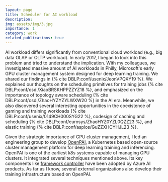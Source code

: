 ```yaml
---
layout: page
title: Scheduler for AI workload
description: 
img: assets/img/3.jpg
importance: 1
category: work
related_publications: true
---
```


AI workload differs significantly from conventional cloud workload (e.g., big data OLAP or OLTP workload). 
In early 2017, I began to look into this problem and tried to understand the implication.
With my colleagues, we investigated massive amount of AI workloads in Philly, Microsoft's early GPU cluster management system designed for deep learning training. 
We shared our findings in {% cite DBLP:conf/usenix/JeonVPQXY19 %}. 
We explained our thoughts on the scheduling primitives for training jobs {% cite DBLP:conf/osdi/XiaoBRSKHPPZZYZ18 %}, 
and emphasized on the importance of topology aware scheduling {% cite DBLP:conf/osdi/ZhaoHYZYZYLWXW20 %} in the AI era. 
Meanwhile, we also discovered several interesting opportunities in the coexistence of gaming and training workloads {% cite DBLP:conf/usenix/0149CH000SYG22 %}, 
codesign of caching and scheduling {% cite DBLP:conf/eurosys/ZhaoHYZ0YZL0QZZ23 %}, and elastic training {% cite DBLP:conf/asplos/GuZZXHCYHJL23 %}.

Given the strategic importance of GPU cluster management, I led an engineering group to develop [OpenPAI](https://github.com/microsoft/pai), 
a Kubernetes based open-source cluster management platform for deep learning training and inferencing. 
OpenPAI is one of the earliest k8s systems capable of managing GPU clusters. It integrated several techniques mentioned above. Its key components like [framework controller](https://github.com/Microsoft/frameworkcontroller) have been adopted by Azure AI products.
As far as I know, several external organizations also develop their training infrastructure based on OpenPAI.

